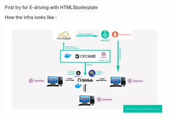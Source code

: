 First try for E-driving with HTML5boilerplate

How the infra looks like : 

![Infrastructure E-driving](https://github.com/E-driving/E-driving/blob/main/img/Nouveauprojet.png?raw=true)
